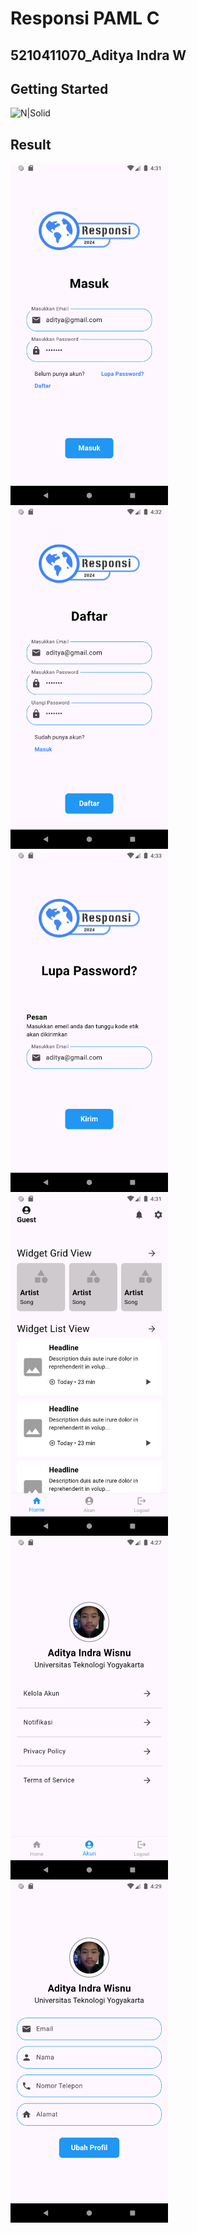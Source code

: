 # Responsi PAML C
## 5210411070_Aditya Indra W
## Getting Started
![N|Solid](https://dart.dev/assets/img/logo/logo-white-text.svg)
## Result
<img src="https://github.com/seizenz7/Responsi_PAML_/blob/main/result/Login.png" width=50% height=50%> <img src="https://github.com/seizenz7/Responsi_PAML_/blob/main/result/Regist.png" width=50% height=50%>
<img src="https://github.com/seizenz7/Responsi_PAML_/blob/main/result/Lupa Password.png" width=50% height=50%> <img src="https://github.com/seizenz7/Responsi_PAML_/blob/main/result/Home.png" width=50% height=50%>
<img src="https://github.com/seizenz7/Responsi_PAML_/blob/main/result/Profileme.png" width=50% height=50%> <img src="https://github.com/seizenz7/Responsi_PAML_/blob/main/result/Kelola Akun.png" width=50% height=50%>
